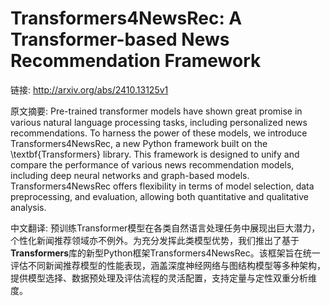 # Transformers4NewsRec: A Transformer-based News Recommendation Framework

链接: http://arxiv.org/abs/2410.13125v1

原文摘要:
Pre-trained transformer models have shown great promise in various natural
language processing tasks, including personalized news recommendations. To
harness the power of these models, we introduce Transformers4NewsRec, a new
Python framework built on the \textbf{Transformers} library. This framework is
designed to unify and compare the performance of various news recommendation
models, including deep neural networks and graph-based models.
Transformers4NewsRec offers flexibility in terms of model selection, data
preprocessing, and evaluation, allowing both quantitative and qualitative
analysis.

中文翻译:
预训练Transformer模型在各类自然语言处理任务中展现出巨大潜力，个性化新闻推荐领域亦不例外。为充分发挥此类模型优势，我们推出了基于**Transformers**库的新型Python框架Transformers4NewsRec。该框架旨在统一评估不同新闻推荐模型的性能表现，涵盖深度神经网络与图结构模型等多种架构，提供模型选择、数据预处理及评估流程的灵活配置，支持定量与定性双重分析维度。

